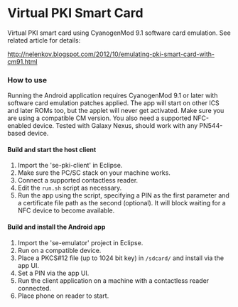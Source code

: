 Virtual PKI Smart Card
======================

Virtual PKI smart card using CyanogenMod 9.1 software card emulation. 
See related article for details: 

http://nelenkov.blogspot.com/2012/10/emulating-pki-smart-card-with-cm91.html

### How to use

Running the Android application requires CyanogenMod 9.1 or later 
with software card emulation patches applied. The app will start 
on other ICS and later ROMs too, but the applet will never get 
activated. Make sure you are using a compatible CM version. You 
also need a supported NFC-enabled device. Tested with Galaxy 
Nexus, should work with any PN544-based device.

#### Build and start the host client

1. Import the 'se-pki-client' in Eclipse.
2. Make sure the PC/SC stack on your machine works. 
3. Connect a supported contactless reader. 
4. Edit the `run.sh` script as necessary. 
5. Run the app using the script, specifying a PIN as the first parameter 
and a certificate file path as the second (optional). It will block 
waiting for a NFC device to become available. 

#### Build and install the Android app

1. Import the 'se-emulator' project in Eclipse.
2. Run on a compatible device.
3. Place a PKCS#12 file (up to 1024 bit key) in `/sdcard/` and install via the app UI.
4. Set a PIN via the app UI. 
5. Run the client application on a machine with a contactless 
reader connected. 
6. Place phone on reader to start. 

